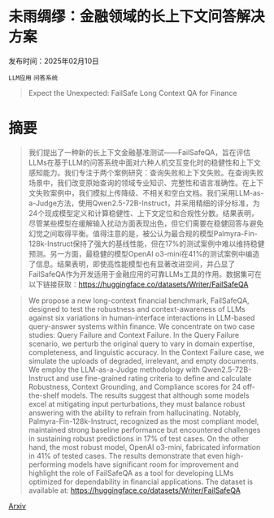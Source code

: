 # **未雨绸缪：金融领域的长上下文问答解决方案**

发布时间：2025年02月10日

`LLM应用` `问答系统`

> Expect the Unexpected: FailSafe Long Context QA for Finance

# 摘要

> 我们提出了一种新的长上下文金融基准测试——FailSafeQA，旨在评估LLMs在基于LLM的问答系统中面对六种人机交互变化时的稳健性和上下文感知能力。我们专注于两个案例研究：查询失败和上下文失败。在查询失败场景中，我们改变原始查询的领域专业知识、完整性和语言准确性。在上下文失败案例中，我们模拟上传降级、不相关和空白文档。我们采用LLM-as-a-Judge方法，使用Qwen2.5-72B-Instruct，并采用精细的评分标准，为24个现成模型定义和计算稳健性、上下文定位和合规性分数。结果表明，尽管某些模型在缓解输入扰动方面表现出色，但它们需要在稳健回答与避免幻觉之间取得平衡。值得注意的是，被公认为最合规的模型Palmyra-Fin-128k-Instruct保持了强大的基线性能，但在17%的测试案例中难以维持稳健预测。另一方面，最稳健的模型OpenAI o3-mini在41%的测试案例中编造了信息。结果表明，即使高性能模型也有显著改进空间，并凸显了FailSafeQA作为开发适用于金融应用的可靠LLMs工具的作用。数据集可在以下链接获取：https://huggingface.co/datasets/Writer/FailSafeQA

> We propose a new long-context financial benchmark, FailSafeQA, designed to test the robustness and context-awareness of LLMs against six variations in human-interface interactions in LLM-based query-answer systems within finance. We concentrate on two case studies: Query Failure and Context Failure. In the Query Failure scenario, we perturb the original query to vary in domain expertise, completeness, and linguistic accuracy. In the Context Failure case, we simulate the uploads of degraded, irrelevant, and empty documents. We employ the LLM-as-a-Judge methodology with Qwen2.5-72B-Instruct and use fine-grained rating criteria to define and calculate Robustness, Context Grounding, and Compliance scores for 24 off-the-shelf models. The results suggest that although some models excel at mitigating input perturbations, they must balance robust answering with the ability to refrain from hallucinating. Notably, Palmyra-Fin-128k-Instruct, recognized as the most compliant model, maintained strong baseline performance but encountered challenges in sustaining robust predictions in 17% of test cases. On the other hand, the most robust model, OpenAI o3-mini, fabricated information in 41% of tested cases. The results demonstrate that even high-performing models have significant room for improvement and highlight the role of FailSafeQA as a tool for developing LLMs optimized for dependability in financial applications. The dataset is available at: https://huggingface.co/datasets/Writer/FailSafeQA

[Arxiv](https://arxiv.org/abs/2502.06329)